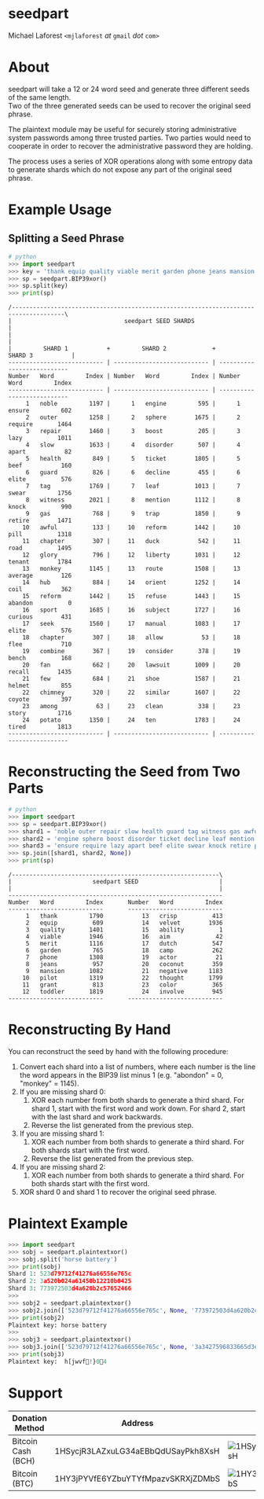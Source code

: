 # seedpart

Michael Laforest `<mjlaforest` *at* `gmail` *dot* `com>`

# About

seedpart will take a 12 or 24 word seed and generate three different seeds of the same length.  
Two of the three generated seeds can be used to recover the original seed phrase.  
  
The plaintext module may be useful for securely storing administrative system passwords among three trusted parties. Two parties would need to cooperate in order to recover the administrative password they are holding.  
  
The process uses a series of XOR operations along with some entropy data to generate shards which do not expose any part of the original seed phrase.

# Example Usage

## Splitting a Seed Phrase
```python
# python
>>> import seedpart
>>> key = 'thank equip quality viable merit garden phone jeans mansion pilot grant toddler crisp velvet ability aim dutch camp actor coconut negative thought color involve'
>>> sp = seedpart.BIP39xor()
>>> sp.split(key)
>>> print(sp)
```
```
/-------------------------------------------------------------------------------------\
|                                seedpart SEED SHARDS                                 |
|                                                                                     |
|         SHARD 1           +         SHARD 2             +         SHARD 3           |
--------------------------- | --------------------------- | ---------------------------
Number   Word         Index | Number   Word         Index | Number   Word         Index
--------------------------- | --------------------------- | ---------------------------
     1   noble         1197 |      1   engine         595 |      1   ensure         602
     2   outer         1258 |      2   sphere        1675 |      2   require       1464
     3   repair        1460 |      3   boost          205 |      3   lazy          1011
     4   slow          1633 |      4   disorder       507 |      4   apart           82
     5   health         849 |      5   ticket        1805 |      5   beef           160
     6   guard          826 |      6   decline        455 |      6   elite          576
     7   tag           1769 |      7   leaf          1013 |      7   swear         1756
     8   witness       2021 |      8   mention       1112 |      8   knock          990
     9   gas            768 |      9   trap          1850 |      9   retire        1471
    10   awful          133 |     10   reform        1442 |     10   pill          1318
    11   chapter        307 |     11   duck           542 |     11   road          1495
    12   glory          796 |     12   liberty       1031 |     12   tenant        1784
    13   monkey        1145 |     13   route         1508 |     13   average        126
    14   hub            884 |     14   orient        1252 |     14   coil           362
    15   reform        1442 |     15   refuse        1443 |     15   abandon          0
    16   sport         1685 |     16   subject       1727 |     16   curious        431
    17   seek          1560 |     17   manual        1083 |     17   elite          576
    18   chapter        307 |     18   allow           53 |     18   flee           710
    19   combine        367 |     19   consider       378 |     19   bench          168
    20   fan            662 |     20   lawsuit       1009 |     20   recall        1435
    21   few            684 |     21   shoe          1587 |     21   helmet         855
    22   chimney        320 |     22   similar       1607 |     22   coyote         397
    23   among           63 |     23   clean          338 |     23   story         1716
    24   potato        1350 |     24   ten           1783 |     24   tired         1813
--------------------------- | --------------------------- | ---------------------------
```
# Reconstructing the Seed from Two Parts
```python
# python
>>> import seedpart
>>> sp = seedpart.BIP39xor()
>>> shard1 = 'noble outer repair slow health guard tag witness gas awful chapter glory monkey hub reform sport seek chapter combine fan few chimney among potato'
>>> shard2 = 'engine sphere boost disorder ticket decline leaf mention trap reform duck liberty route orient refuse subject manual allow consider lawsuit shoe similar clean ten'
>>> shard3 = 'ensure require lazy apart beef elite swear knock retire pill road tenant average coil abandon curious elite flee bench recall helmet coyote story tired'
>>> sp.join([shard1, shard2, None])
>>> print(sp)
```
```
/-----------------------------------------------------------\
|                       seedpart SEED                       |
|                                                           |
-------------------------------------------------------------
Number   Word         Index       Number   Word         Index
---------------------------       ---------------------------
     1   thank         1790           13   crisp          413
     2   equip          609           14   velvet        1936
     3   quality       1401           15   ability          1
     4   viable        1946           16   aim             42
     5   merit         1116           17   dutch          547
     6   garden         765           18   camp           262
     7   phone         1308           19   actor           21
     8   jeans          957           20   coconut        359
     9   mansion       1082           21   negative      1183
    10   pilot         1319           22   thought       1799
    11   grant          813           23   color          365
    12   toddler       1819           24   involve        945
---------------------------       ---------------------------
```

# Reconstructing By Hand

You can reconstruct the seed by hand with the following procedure:  
1. Convert each shard into a list of numbers, where each number is the line the word appears in the BIP39 list minus 1 (e.g. "abondon" = 0, "monkey" = 1145).
1. If you are missing shard 0:
    1. XOR each number from both shards to generate a third shard. For shard 1, start with the first word and work down. For shard 2, start with the last shard and work backwards.
	1. Reverse the list generated from the previous step.
1. If you are missing shard 1:
    1. XOR each number from both shards to generate a third shard. For both shards start with the first word.
	1. Reverse the list generated from the previous step.
1. If you are missing shard 2:
    1. XOR each number from both shards to generate a third shard. For both shards start with the first word.
1. XOR shard 0 and shard 1 to recover the original seed phrase.

# Plaintext Example

```python
>>> import seedpart
>>> sobj = seedpart.plaintextxor()
>>> sobj.split('horse battery')
>>> print(sobj)
Shard 1: 523d79712f41276a66556e765c
Shard 2: 3a520b024a61450b12210b0425
Shard 3: 773972503d4a620b2c57652466
>>>
>>> sobj2 = seedpart.plaintextxor()
>>> sobj2.join(['523d79712f41276a66556e765c', None, '773972503d4a620b2c57652466'])
>>> print(sobj2)
Plaintext key: horse battery
>>>
>>> sobj3 = seedpart.plaintextxor()
>>> sobj3.join(['523d79712f41276a66556e765c', None, '3a3427596833665d3e4e4c232e'])
>>> print(sobj3)
Plaintext key:  h[jwvf!}04
```

# Support

Donation Method | Address | QR Code
--- | --- | ---
Bitcoin Cash (BCH) | 1HSycjR3LAZxuLG34aEBbQdUSayPkh8XsH | ![1HSycjR3LAZxuLG34aEBbQdUSayPkh8XsH](https://raw.github.com/MJL85/natlas/master/docs/donate/BCH.png "Bitcoin Cash (BCH)")
Bitcoin (BTC) | 1HY3jPYVfE6YZbuYTYfMpazvSKRXjZDMbS  | ![1HY3jPYVfE6YZbuYTYfMpazvSKRXjZDMbS](https://raw.github.com/MJL85/natlas/master/docs/donate/BTC.png "Bitcoin (BTC)")

